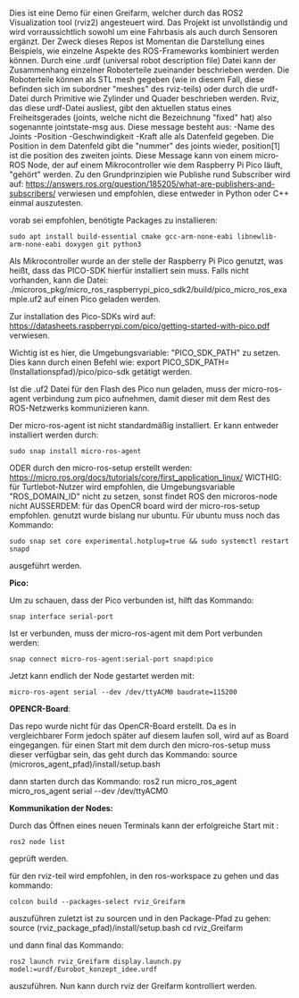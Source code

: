 Dies ist eine Demo für einen Greifarm, welcher durch das ROS2 Visualization tool (rviz2)
angesteuert wird.
Das Projekt ist unvollständig und wird vorraussichtlich sowohl um eine Fahrbasis als auch durch Sensoren ergänzt. 
Der Zweck dieses Repos ist Momentan die Darstellung eines Beispiels, wie einzelne Aspekte des ROS-Frameworks kombiniert werden können.
Durch eine .urdf (universal robot description file) Datei kann der Zusammenhang einzelner Roboterteile zueinander beschrieben werden. 
Die Roboterteile können als STL mesh gegeben (wie in diesem Fall, diese befinden sich im subordner "meshes" des rviz-teils) oder durch die urdf-Datei durch Primitive wie Zylinder und Quader beschrieben werden.
Rviz, das diese urdf-Datei ausliest, gibt den aktuellen status eines Freiheitsgerades (joints, welche nicht die Bezeichnung "fixed" hat) also sogenannte 
jointstate-msg aus.
Diese message besteht aus:
	-Name des Joints
	-Position
	-Geschwindigkeit
	-Kraft
alle als Datenfeld gegeben. Die Position in dem Datenfeld gibt die "nummer" des joints wieder, position[1] ist die position des zweiten joints.
Diese Message kann von einem micro-ROS Node, der auf einem Mikrocontroller wie dem Raspberry Pi Pico läuft, "gehört" werden.
Zu den Grundprinzipien wie Publishe rund Subscriber wird auf:
https://answers.ros.org/question/185205/what-are-publishers-and-subscribers/
verwiesen und empfohlen, diese entweder in Python oder C++ einmal auszutesten.

vorab sei empfohlen, benötigte Packages zu installieren:

    sudo apt install build-essential cmake gcc-arm-none-eabi libnewlib-arm-none-eabi doxygen git python3


Als Mikrocontroller wurde an der stelle der Raspberry Pi Pico genutzt, was heißt, dass das PICO-SDK hierfür installiert sein muss. Falls nicht vorhanden, kann die Datei:
./microros_pkg/micro_ros_raspberrypi_pico_sdk2/build/pico_micro_ros_example.uf2 
auf einen Pico geladen werden.

Zur installation des Pico-SDKs wird auf: 
https://datasheets.raspberrypi.com/pico/getting-started-with-pico.pdf 
verwiesen.

Wichtig ist es hier, die Umgebungsvariable:
"PICO_SDK_PATH"
zu setzen.
Dies kann durch einen Befehl wie: 
    export PICO_SDK_PATH=(Installationspfad)/pico/pico-sdk
getätigt werden.

Ist die .uf2 Datei für den Flash des Pico nun geladen, muss der micro-ros-agent verbindung zum pico aufnehmen, damit dieser mit dem Rest des ROS-Netzwerks
kommunizieren kann.

Der micro-ros-agent ist nicht standardmäßig installiert. Er kann entweder installiert werden durch: 

    sudo snap install micro-ros-agent

ODER durch den micro-ros-setup erstellt werden:
https://micro.ros.org/docs/tutorials/core/first_application_linux/
WICTHIG: für Turtlebot-Nutzer wird empfohlen, die Umgebungsvariable "ROS_DOMAIN_ID" nicht zu setzen, sonst findet ROS den microros-node nicht
AUSSERDEM: für das OpenCR board wird der micro-ros-setup empfohlen. 
genutzt wurde bislang nur ubuntu. Für ubuntu muss noch das Kommando:

    sudo snap set core experimental.hotplug=true && sudo systemctl restart snapd

ausgeführt werden. 

**Pico:**

Um zu schauen, dass der Pico verbunden ist, hilft das Kommando:

    snap interface serial-port

Ist er verbunden, muss der micro-ros-agent mit dem Port verbunden werden:

    snap connect micro-ros-agent:serial-port snapd:pico

Jetzt kann endlich der Node gestartet werden mit:

    micro-ros-agent serial --dev /dev/ttyACM0 baudrate=115200
    
**OPENCR-Board**:

Das repo wurde nicht für das OpenCR-Board erstellt. Da es in vergleichbarer Form jedoch später auf diesem laufen soll, wird auf as Board eingegangen.
für einen Start mit dem durch den micro-ros-setup muss dieser verfügbar sein, das geht durch das Kommando:
    source (microros_agent_pfad)/install/setup.bash

dann starten durch das Kommando:
    ros2 run micro_ros_agent micro_ros_agent serial --dev /dev/ttyACM0

**Kommunikation der Nodes:**

Durch das Öffnen eines neuen Terminals kann der erfolgreiche Start mit :

    ros2 node list

geprüft werden.

für den rviz-teil wird empfohlen, in den ros-workspace zu gehen und das kommando:

    colcon build --packages-select rviz_Greifarm

auszuführen
zuletzt ist zu sourcen und in den Package-Pfad zu gehen:
    source (rviz_package_pfad)/install/setup.bash
    cd rviz_Greifarm 
    
und dann final das Kommando:

    ros2 launch rviz_Greifarm display.launch.py model:=urdf/Eurobot_konzept_idee.urdf

auszuführen.  Nun kann durch rviz der Greifarm kontrolliert werden.

